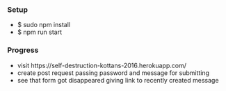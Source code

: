 <h3>Setup</h3>
<ul>
	<li>$ sudo npm install</li>
  <li>$ npm run start</li>
</ul>

<h3>Progress</h3>
<ul>
	<li>visit https://self-destruction-kottans-2016.herokuapp.com/</li>
	<li>create post request passing password and message for submitting</li>
	<li>see that form got disappeared giving link to recently created message</li>
</ul>
